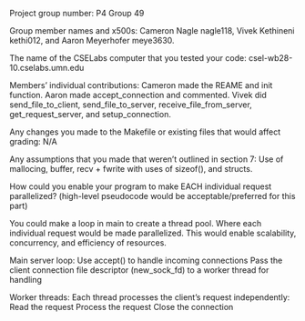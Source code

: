 Project group number: P4 Group 49

Group member names and x500s: Cameron Nagle nagle118, Vivek Kethineni kethi012, and Aaron Meyerhofer meye3630.

The name of the CSELabs computer that you tested your code: csel-wb28-10.cselabs.umn.edu

Members’ individual contributions: Cameron made the REAME and init function. Aaron made accept_connection and commented. Vivek did send_file_to_client, send_file_to_server, receive_file_from_server, get_request_server, and setup_connection.

Any changes you made to the Makefile or existing files that would affect grading: N/A

Any assumptions that you made that weren’t outlined in section 7: Use of mallocing, buffer, recv + fwrite with uses of sizeof(), and structs.

How could you enable your program to make EACH individual request parallelized? (high-level pseudocode would be acceptable/preferred for this part)

You could make a loop in main to create a thread pool. Where each individual request would be made parallelized. This would enable scalability, concurrency, and efficiency of resources.

Main server loop:
Use accept() to handle incoming connections
Pass the client connection file descriptor (new_sock_fd) to a worker thread for handling

Worker threads:
Each thread processes the client’s request independently:
Read the request
Process the request
Close the connection

